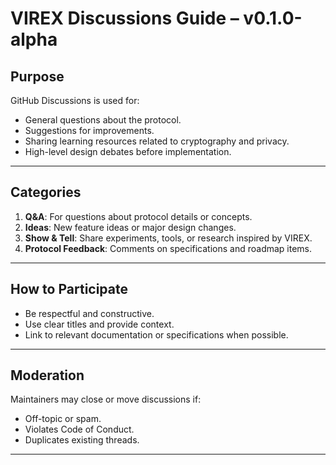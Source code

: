 
# VIREX Discussions Guide – v0.1.0-alpha

## Purpose
GitHub Discussions is used for:
- General questions about the protocol.
- Suggestions for improvements.
- Sharing learning resources related to cryptography and privacy.
- High-level design debates before implementation.

---

## Categories
1. **Q&A**: For questions about protocol details or concepts.
2. **Ideas**: New feature ideas or major design changes.
3. **Show & Tell**: Share experiments, tools, or research inspired by VIREX.
4. **Protocol Feedback**: Comments on specifications and roadmap items.

---

## How to Participate
- Be respectful and constructive.
- Use clear titles and provide context.
- Link to relevant documentation or specifications when possible.

---

## Moderation
Maintainers may close or move discussions if:
- Off-topic or spam.
- Violates Code of Conduct.
- Duplicates existing threads.

---

